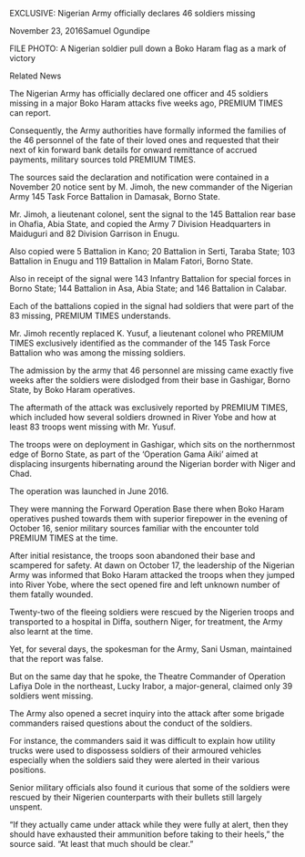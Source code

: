 EXCLUSIVE: Nigerian Army officially declares 46 soldiers missing

November 23, 2016Samuel Ogundipe

FILE PHOTO: A Nigerian soldier pull down a Boko Haram flag as a mark of victory

Related News

The Nigerian Army has officially declared one officer and 45 soldiers missing in a major Boko Haram attacks five weeks ago, PREMIUM TIMES can report.

Consequently, the Army authorities have formally informed the families of the 46 personnel of the fate of their loved ones and requested that their next of kin forward bank details for onward remittance of accrued payments, military sources told PREMIUM TIMES.

The sources said the declaration and notification were contained in a November 20 notice sent by M. Jimoh, the new commander of the Nigerian Army 145 Task Force Battalion in Damasak, Borno State.

Mr. Jimoh, a lieutenant colonel, sent the signal to the 145 Battalion rear base in Ohafia, Abia State, and copied the Army 7 Division Headquarters in Maiduguri and 82 Division Garrison in Enugu.

Also copied were 5 Battalion in Kano; 20 Battalion in Serti, Taraba State; 103 Battalion in Enugu and 119 Battalion in Malam Fatori, Borno State.

Also in receipt of the signal were 143 Infantry Battalion for special forces in Borno State; 144 Battalion in Asa, Abia State; and 146 Battalion in Calabar.

Each of the battalions copied in the signal had soldiers that were part of the 83 missing, PREMIUM TIMES understands.

Mr. Jimoh recently replaced K. Yusuf, a lieutenant colonel who PREMIUM TIMES exclusively identified as the commander of the 145 Task Force Battalion who was among the missing soldiers.

The admission by the army that 46 personnel are missing came exactly five weeks after the soldiers were dislodged from their base in Gashigar, Borno State, by Boko Haram operatives.

The aftermath of the attack was exclusively reported by PREMIUM TIMES, which included how several soldiers drowned in River Yobe and how at least 83 troops went missing with Mr. Yusuf.

The troops were on deployment in Gashigar, which sits on the northernmost edge of Borno State, as part of the ‘Operation Gama Aiki’ aimed at displacing insurgents hibernating around the Nigerian border with Niger and Chad.

The operation was launched in June 2016.

They were manning the Forward Operation Base there when Boko Haram operatives pushed towards them with superior firepower in the evening of October 16, senior military sources familiar with the encounter told PREMIUM TIMES at the time.

After initial resistance, the troops soon abandoned their base and scampered for safety. At dawn on October 17, the leadership of the Nigerian Army was informed that Boko Haram attacked the troops when they jumped into River Yobe, where the sect opened fire and left unknown number of them fatally wounded.

Twenty-two of the fleeing soldiers were rescued by the Nigerien troops and transported to a hospital in Diffa, southern Niger, for treatment, the Army also learnt at the time.

Yet, for several days, the spokesman for the Army, Sani Usman, maintained that the report was false.

But on the same day that he spoke, the Theatre Commander of Operation Lafiya Dole in the northeast, Lucky Irabor, a major-general, claimed only 39 soldiers went missing.

The Army also opened a secret inquiry into the attack after some brigade commanders raised questions about the conduct of the soldiers.

For instance, the commanders said it was difficult to explain how utility trucks were used to dispossess soldiers of their armoured vehicles especially when the soldiers said they were alerted in their various positions.

Senior military officials also found it curious that some of the soldiers were rescued by their Nigerien counterparts with their bullets still largely unspent.

“If they actually came under attack while they were fully at alert, then they should have exhausted their ammunition before taking to their heels,” the source said. “At least that much should be clear.”
